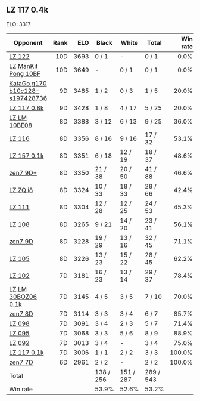 ## LZ 117 0.4k ##

ELO: 3317

Opponent | Rank | ELO | Black | White | Total | Win rate
---------|-----:|----:|-------|-------|-------|-------:
[LZ 122](LZ%20122.md) | 10D | 3693 | 0 / 1 | - | 0 / 1 | 0.0%
[LZ ManKit Pong 10BF](LZ%20ManKit%20Pong%2010BF.md) | 10D | 3649 | - | 0 / 1 | 0 / 1 | 0.0%
[KataGo g170 b10c128-s197428736](KataGo%20g170%20b10c128-s197428736.md) | 9D | 3485 | 1 / 2 | 0 / 3 | 1 / 5 | 20.0%
[LZ 117 0.8k](LZ%20117%200.8k.md) | 9D | 3428 | 1 / 8 | 4 / 17 | 5 / 25 | 20.0%
[LZ LM 10BE08](LZ%20LM%2010BE08.md) | 8D | 3388 | 3 / 12 | 6 / 13 | 9 / 25 | 36.0%
[LZ 116](LZ%20116.md) | 8D | 3356 | 8 / 16 | 9 / 16 | 17 / 32 | 53.1%
[LZ 157 0.1k](LZ%20157%200.1k.md) | 8D | 3351 | 6 / 18 | 12 / 19 | 18 / 37 | 48.6%
[zen7 9D+](zen7%209D+.md) | 8D | 3350 | 21 / 38 | 20 / 50 | 41 / 88 | 46.6%
[LZ ZQ i8](LZ%20ZQ%20i8.md) | 8D | 3324 | 10 / 33 | 18 / 33 | 28 / 66 | 42.4%
[LZ 111](LZ%20111.md) | 8D | 3304 | 12 / 28 | 12 / 25 | 24 / 53 | 45.3%
[LZ 108](LZ%20108.md) | 8D | 3265 | 9 / 21 | 14 / 20 | 23 / 41 | 56.1%
[zen7 9D](zen7%209D.md) | 8D | 3228 | 19 / 29 | 13 / 16 | 32 / 45 | 71.1%
[LZ 105](LZ%20105.md) | 8D | 3226 | 13 / 23 | 15 / 22 | 28 / 45 | 62.2%
[LZ 102](LZ%20102.md) | 7D | 3181 | 16 / 23 | 13 / 14 | 29 / 37 | 78.4%
[LZ LM 30BOZ06 0.1k](LZ%20LM%2030BOZ06%200.1k.md) | 7D | 3145 | 4 / 5 | 3 / 5 | 7 / 10 | 70.0%
[zen7 8D](zen7%208D.md) | 7D | 3114 | 3 / 3 | 3 / 4 | 6 / 7 | 85.7%
[LZ 098](LZ%20098.md) | 7D | 3091 | 3 / 4 | 2 / 3 | 5 / 7 | 71.4%
[LZ 095](LZ%20095.md) | 7D | 3068 | 3 / 3 | 5 / 6 | 8 / 9 | 88.9%
[LZ 092](LZ%20092.md) | 7D | 3013 | 3 / 4 | - | 3 / 4 | 75.0%
[LZ 117 0.1k](LZ%20117%200.1k.md) | 7D | 3006 | 1 / 1 | 2 / 2 | 3 / 3 | 100.0%
[zen7 7D](zen7%207D.md) | 6D | 2961 | 2 / 2 | - | 2 / 2 | 100.0%
Total | | | 138 / 256 | 151 / 287 | 289 / 543 | 
Win rate| | | 53.9% | 52.6% | 53.2% | 
